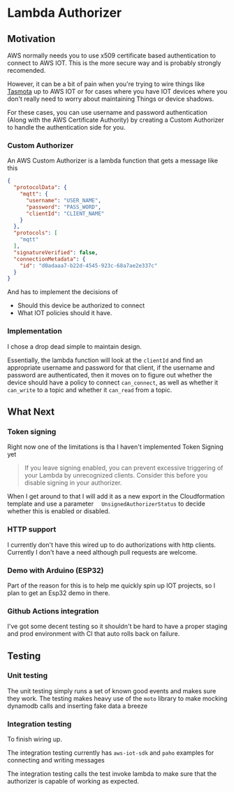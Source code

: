 # Lambda Authorizer

## Motivation

AWS normally needs you to use x509 certificate based authentication to connect to AWS IOT. This is the more secure
way and is probably strongly recomended.

However, it can be a bit of pain when you're trying to wire things
like [Tasmota](https://tasmota.github.io/docs/AWS-IoT/#1-prerequisites)
up to AWS IOT or for cases where you have IOT devices where you don't really need to worry about maintaining Things or
device shadows.

For these cases, you can use username and password authentication (Along with the AWS Certificate Authority) by creating
a Custom Authorizer to handle the authentication side for you.

### Custom Authorizer

An AWS Custom Authorizer is a lambda function that gets a message like this

```json
{
  "protocolData": {
    "mqtt": {
      "username": "USER_NAME",
      "password": "PASS_WORD",
      "clientId": "CLIENT_NAME"
    }
  },
  "protocols": [
    "mqtt"
  ],
  "signatureVerified": false,
  "connectionMetadata": {
    "id": "d0adaaa7-b22d-4545-923c-68a7ae2e337c"
  }
}
```

And has to implement the decisions of

* Should this device be authorized to connect
* What IOT policies should it have.

### Implementation

I chose a drop dead simple to maintain design.

Essentially, the lambda function will look at the `clientId` and find an appropriate username and password for
that client, if the username and password are authenticated, then it moves on to figure out whether the device
should have a policy to connect `can_connect`, as well as whether it `can_write` to a topic and whether it `can_read`
from a topic.

## What Next

### Token signing

Right now one of the limitations is tha I haven't implemented Token Signing yet
> If you leave signing enabled, you can prevent excessive triggering of your Lambda by unrecognized clients. Consider
> this before you disable signing in your authorizer.

When I get around to that I will add it as a new export in the Cloudformation template and use a
parameter `  UnsignedAuthorizerStatus` to decide whether this is enabled or disabled.

### HTTP support

I currently don't have this wired up to do authorizations with http clients. Currently I don't have a need although
pull requests are welcome.

### Demo with Arduino (ESP32)

Part of the reason for this is to help me quickly spin up IOT projects, so I plan to get an Esp32 demo in there.

### Github Actions integration

I've got some decent testing so it shouldn't be hard to have a proper staging and prod environment with CI that
auto rolls back on failure.

## Testing

### Unit testing

The unit testing simply runs a set of known good events and makes sure they work.
The testing makes heavy use of the `moto` library to make mocking dynamodb calls and inserting fake data a breeze

### Integration testing

To finish wiring up.

The integration testing currently has `aws-iot-sdk` and `paho` examples for connecting and writing messages

The integration testing calls the test invoke lambda to make sure that the authorizer is capable of working as expected.